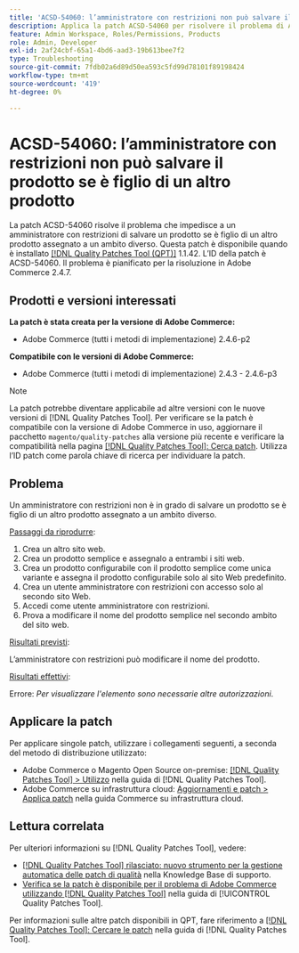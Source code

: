 ```yaml
---
title: 'ACSD-54060: l’amministratore con restrizioni non può salvare il prodotto se è figlio di un altro prodotto'
description: Applica la patch ACSD-54060 per risolvere il problema di Adobe Commerce, a causa del quale un amministratore con restrizioni non è in grado di salvare un prodotto se è figlio di un altro prodotto assegnato a un ambito diverso.
feature: Admin Workspace, Roles/Permissions, Products
role: Admin, Developer
exl-id: 2af24cbf-65a1-4bd6-aad3-19b613bee7f2
type: Troubleshooting
source-git-commit: 7fdb02a6d89d50ea593c5fd99d78101f89198424
workflow-type: tm+mt
source-wordcount: '419'
ht-degree: 0%

---
```


# ACSD-54060: l’amministratore con restrizioni non può salvare il prodotto se è figlio di un altro prodotto

La patch ACSD-54060 risolve il problema che impedisce a un amministratore con restrizioni di salvare un prodotto se è figlio di un altro prodotto assegnato a un ambito diverso. Questa patch è disponibile quando è installato [[!DNL Quality Patches Tool (QPT)]](https://experienceleague.adobe.com/it/docs/commerce-operations/tools/quality-patches-tool/quality-patches-tool-to-self-serve-quality-patches) 1.1.42. L’ID della patch è ACSD-54060. Il problema è pianificato per la risoluzione in Adobe Commerce 2.4.7.

## Prodotti e versioni interessati

**La patch è stata creata per la versione di Adobe Commerce:**

* Adobe Commerce (tutti i metodi di implementazione) 2.4.6-p2

**Compatibile con le versioni di Adobe Commerce:**

* Adobe Commerce (tutti i metodi di implementazione) 2.4.3 - 2.4.6-p3

>[!NOTE]
>
>La patch potrebbe diventare applicabile ad altre versioni con le nuove versioni di [!DNL Quality Patches Tool]. Per verificare se la patch è compatibile con la versione di Adobe Commerce in uso, aggiornare il pacchetto `magento/quality-patches` alla versione più recente e verificare la compatibilità nella pagina [[!DNL Quality Patches Tool]: Cerca patch](https://experienceleague.adobe.com/tools/commerce-quality-patches/index.html?lang=it). Utilizza l’ID patch come parola chiave di ricerca per individuare la patch.

## Problema

Un amministratore con restrizioni non è in grado di salvare un prodotto se è figlio di un altro prodotto assegnato a un ambito diverso.

<u>Passaggi da riprodurre</u>:

1. Crea un altro sito web.
1. Crea un prodotto semplice e assegnalo a entrambi i siti web.
1. Crea un prodotto configurabile con il prodotto semplice come unica variante e assegna il prodotto configurabile solo al sito Web predefinito.
1. Crea un utente amministratore con restrizioni con accesso solo al secondo sito Web.
1. Accedi come utente amministratore con restrizioni.
1. Prova a modificare il nome del prodotto semplice nel secondo ambito del sito web.

<u>Risultati previsti</u>:

L’amministratore con restrizioni può modificare il nome del prodotto.

<u>Risultati effettivi</u>:

Errore: *Per visualizzare l&#39;elemento sono necessarie altre autorizzazioni*.

## Applicare la patch

Per applicare singole patch, utilizzare i collegamenti seguenti, a seconda del metodo di distribuzione utilizzato:

* Adobe Commerce o Magento Open Source on-premise: [[!DNL Quality Patches Tool] > Utilizzo](/help/tools/quality-patches-tool/usage.md) nella guida di [!DNL Quality Patches Tool].
* Adobe Commerce su infrastruttura cloud: [Aggiornamenti e patch > Applica patch](https://experienceleague.adobe.com/docs/commerce-cloud-service/user-guide/develop/upgrade/apply-patches.html?lang=it) nella guida Commerce su infrastruttura cloud.

## Lettura correlata

Per ulteriori informazioni su [!DNL Quality Patches Tool], vedere:

* [[!DNL Quality Patches Tool] rilasciato: nuovo strumento per la gestione automatica delle patch di qualità](https://experienceleague.adobe.com/it/docs/commerce-operations/tools/quality-patches-tool/quality-patches-tool-to-self-serve-quality-patches) nella Knowledge Base di supporto.
* [Verifica se la patch è disponibile per il problema di Adobe Commerce utilizzando  [!DNL Quality Patches Tool]](/help/tools/quality-patches-tool/patches-available-in-qpt/check-patch-for-magento-issue-with-magento-quality-patches.md) nella guida di [!UICONTROL Quality Patches Tool].


Per informazioni sulle altre patch disponibili in QPT, fare riferimento a [[!DNL Quality Patches Tool]: Cercare le patch](https://experienceleague.adobe.com/tools/commerce-quality-patches/index.html?lang=it) nella guida di [!DNL Quality Patches Tool].
